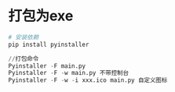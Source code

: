 # 打包为exe

```python
# 安装依赖
pip install pyinstaller 

//打包命令
Pyinstaller -F main.py
Pyinstaller -F -w main.py 不带控制台
Pyinstaller -F -w -i xxx.ico main.py 自定义图标

```

